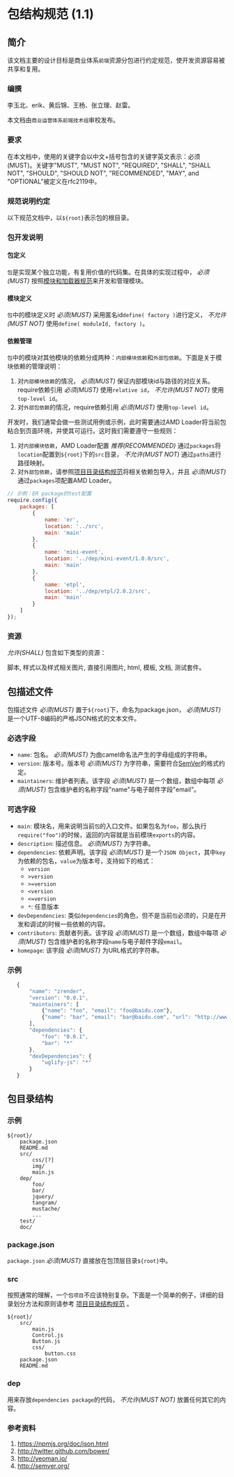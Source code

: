 # 包结构规范 (1.1)

## 简介

该文档主要的设计目标是商业体系`前端`资源分包进行约定规范，使开发资源容易被共享和复用。

### 编撰

李玉北、erik、黄后锦、王杨、张立理、赵雷。

本文档由`商业运营体系前端技术组`审校发布。

### 要求

在本文档中，使用的关键字会以中文+括号包含的关键字英文表示：必须(MUST)。关键字"MUST", "MUST NOT", "REQUIRED", "SHALL", "SHALL NOT", "SHOULD", "SHOULD NOT", "RECOMMENDED", "MAY", and "OPTIONAL"被定义在rfc2119中。

### 规范说明约定

以下规范文档中，以`${root}`表示包的根目录。

### 包开发说明

#### 包定义

`包`是实现某个独立功能，有复用价值的代码集。在具体的实现过程中， *必须(MUST)* 按照[模块和加载器规范](module.text)来开发和管理模块。

#### 模块定义

`包`中的模块定义时 *必须(MUST)* 采用匿名id`define( factory )`进行定义， *不允许(MUST NOT)* 使用`define( moduleId, factory )`。

#### 依赖管理

`包`中的模块对其他模块的依赖分成两种：`内部模块依赖`和`外部包依赖`。下面是关于模块依赖的管理说明：

1. 对`内部模块依赖`的情况， *必须(MUST)* 保证内部模块id与路径的对应关系。require依赖引用 *必须(MUST)* 使用`relative id`， *不允许(MUST NOT)* 使用`top-level id`。
2. 对`外部包依赖`的情况，require依赖引用 *必须(MUST)* 使用`top-level id`。

开发时，我们通常会做一些测试用例或示例，此时需要通过AMD Loader将当前包粘合到页面环境，并使其可运行。这时我们需要遵守一些规则：

1. 对`内部模块依赖`，AMD Loader配置 *推荐(RECOMMENDED)* 通过`packages`将`location`配置到`${root}`下的`src`目录， *不允许(MUST NOT)* 通过`paths`进行路径映射。
2. 对`外部包依赖`，请参照[项目目录结构规范](directory.md)将相关依赖包导入，并且 *必须(MUST)* 通过`packages`项配置AMD Loader。

```javascript
// 示例：ER package的test配置
require.config({
    packages: [
        {
            name: 'er',
            location: '../src',
            main: 'main'
        },
        {
            name: 'mini-event',
            location: '../dep/mini-event/1.0.0/src',
            main: 'main'
        },
        {
            name: 'etpl',
            location: '../dep/etpl/2.0.2/src',
            main: 'main'
        }
    ]
});
```

### 资源

*允许(SHALL)* 包含如下类型的资源：

脚本, 样式以及样式相关图片, 直接引用图片, html, 模板, 文档, 测试套件。

## 包描述文件

包描述文件 *必须(MUST)* 置于`${root}`下，命名为package.json， *必须(MUST)* 是一个UTF-8编码的严格JSON格式的文本文件。

### 必选字段

+ `name`: 包名。 *必须(MUST)* 为由camel命名法产生的字母组成的字符串。
+ `version`: 版本号。版本号 *必须(MUST)* 为字符串，需要符合[SemVer](http://semver.org/)的格式约定。
+ `maintainers`: 维护者列表。该字段 *必须(MUST)* 是一个数组，数组中每项 *必须(MUST)* 包含维护者的名称字段"name"与电子邮件字段"email"。

### 可选字段

+ `main`: 模块名，用来说明当前`包`的入口文件。如果包名为`foo`，那么执行`require("foo")`的时候，返回的内容就是当前模块`exports`的内容。
+ `description`: 描述信息。 *必须(MUST)* 为字符串。
+ `dependencies`: 依赖声明。该字段 *必须(MUST)* 是一个`JSON Object`，其中`key`为依赖的包名，`value`为版本号，支持如下的格式：
    + `version`
    + `>version`
    + `>=version`
    + `<version`
    + `<=version`
    + `*`: 任意版本
+ `devDependencies`: 类似`dependencies`的角色，但不是当前`包`必须的，只是在开发和调试的时候一些依赖的内容。
+ `contributors`: 贡献者列表。该字段 *必须(MUST)* 是一个数组，数组中每项 *必须(MUST)* 包含维护者的名称字段`name`与电子邮件字段`email`。
+ `homepage`: 该字段 *必须(MUST)* 为URL格式的字符串。

### 示例

 ```JavaScript
    {
        "name": "zrender",
        "version": "0.0.1",
        "maintainers": [
            {"name": "foo", "email": "foo@baidu.com"},
            {"name": "bar", "email": "bar@baidu.com", "url": "http://www.baidu.com/bar"}
        ],
        "dependencies": {
            "foo": "0.0.1",
            "bar": "*"
        },
        "devDependencies": {
            "uglify-js": "*"
        }
    }
```


## 包目录结构

### 示例

    ${root}/
        package.json
        README.md
        src/
            css/[?]
            img/
            main.js
        dep/
            foo/
            bar/
            jquery/
            tangram/
            mustache/
            ...
        test/
        doc/

### package.json

`package.json` *必须(MUST)* 直接放在包顶层目录`${root}`中。

### src

按照通常的理解，一个`包项目`不应该特别复杂。下面是一个简单的例子，详细的目录划分方法和原则请参考 [项目目录结构规范](directory.md) 。

    ${root}/
        src/
            main.js
            Control.js
            Button.js
            css/
                button.css
        package.json
        README.md

### dep

用来存放`dependencies package`的代码， *不允许(MUST NOT)* 放置任何其它的内容。


### 参考资料

1. <https://npmjs.org/doc/json.html>
2. <http://twitter.github.com/bower/>
3. <http://yeoman.io/>
4. <http://semver.org/>